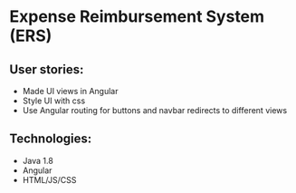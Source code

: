 # Expense Reimbursement System (ERS) 

## User stories:
- Made UI views in Angular
- Style UI with css 
- Use Angular routing for buttons and navbar redirects to different views

## Technologies:
- Java 1.8
- Angular 
- HTML/JS/CSS
